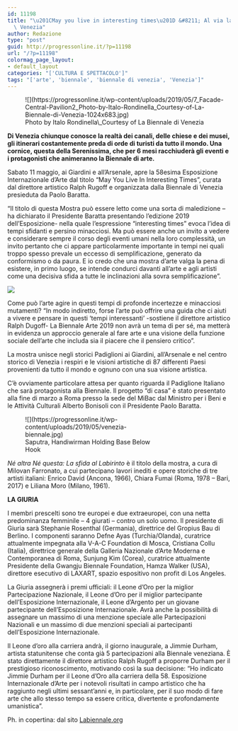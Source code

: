 ```yaml
---
id: 11198
title: "\u201CMay you live in interesting times\u201D &#8211; Al via la Biennale di\
  \ Venezia"
author: Redazione
type: "post"
guid: http://progressonline.it/?p=11198
url: "/?p=11198"
colormag_page_layout:
- default_layout
categories: "['CULTURA E SPETTACOLO']"
tags: "['arte', 'biennale', 'biennale di venezia', 'Venezia']"
---
```


<figure aria-describedby="caption-attachment-11202" class="wp-caption alignleft" id="attachment_11202" style="width: 462px">![](https://progressonline.it/wp-content/uploads/2019/05/7_Facade-Central-Pavilion2_Photo-by-Italo-Rondinella_Courtesy-of-La-Biennale-di-Venezia-1024x683.jpg)<figcaption class="wp-caption-text" id="caption-attachment-11202">Photo by Italo Rondinella\_Courtesy of La Biennale di Venezia</figcaption></figure>

**Di Venezia chiunque conosce la realtà dei canali, delle chiese e dei musei, gli itinerari costantemente preda di orde di turisti da tutto il mondo. Una cornice, questa della Serenissima, che per 6 mesi racchiuderà gli eventi e i protagonisti che animeranno la Biennale di arte.**

Sabato 11 maggio, ai Giardini e all’Arsenale, apre la 58esima Esposizione Internazionale d’Arte dal titolo “May You Live In Interesting Times”, curata dal direttore artistico Ralph Rugoff e organizzata dalla Biennale di Venezia presieduta da Paolo Baratta.

“Il titolo di questa Mostra può essere letto come una sorta di maledizione – ha dichiarato il Presidente Baratta presentando l’edizione 2019 dell’Esposizione- nella quale l’espressione “interesting times” evoca l’idea di tempi sfidanti e persino minacciosi. Ma può essere anche un invito a vedere e considerare sempre il corso degli eventi umani nella loro complessità, un invito pertanto che ci appare particolarmente importante in tempi nei quali troppo spesso prevale un eccesso di semplificazione, generato da conformismo o da paura. E io credo che una mostra d’arte valga la pena di esistere, in primo luogo, se intende condurci davanti all’arte e agli artisti come una decisiva sfida a tutte le inclinazioni alla sovra semplificazione”.

![](https://progressonline.it/wp-content/uploads/2019/05/Cattura-venezia-arte.jpg)

Come può l’arte agire in questi tempi di profonde incertezze e minacciosi mutamenti? “In modo indiretto, forse l’arte può offrire una guida che ci aiuti a vivere e pensare in questi ‘tempi interessanti’ -sostiene il direttore artistico Ralph Dugoff- La Biennale Arte 2019 non avrà un tema di per sé, ma metterà in evidenza un approccio generale al fare arte e una visione della funzione sociale dell’arte che includa sia il piacere che il pensiero critico”.

La mostra unisce negli storici Padiglioni ai Giardini, all’Arsenale e nel centro storico di Venezia i respiri e le visioni artistiche di 87 differenti Paesi provenienti da tutto il mondo e ognuno con una sua visione artistica.

C’è ovviamente particolare attesa per quanto riguarda il Padiglione Italiano che sarà protagonista alla Biennale. Il progetto “di casa” è stato presentato alla fine di marzo a Roma presso la sede del MiBac dal Ministro per i Beni e le Attività Culturali Alberto Bonisoli con il Presidente Paolo Baratta.

<figure aria-describedby="caption-attachment-11199" class="wp-caption alignleft" id="attachment_11199" style="width: 291px">![](https://progressonline.it/wp-content/uploads/2019/05/venezia-biennale.jpg)<figcaption class="wp-caption-text" id="caption-attachment-11199">Saputra, Handiwirman Holding Base Below Hook</figcaption></figure>

*Né altra Né questa: La sfida al Labirinto* è il titolo della mostra, a cura di Milovan Farronato, a cui partecipano lavori inediti e opere storiche di tre artisti italiani: Enrico David (Ancona, 1966), Chiara Fumai (Roma, 1978 – Bari, 2017) e Liliana Moro (Milano, 1961).

**LA GIURIA**

I membri prescelti sono tre europei e due extraeuropei, con una netta predominanza femminile – 4 giurati – contro un solo uomo. Il presidente di Giuria sarà Stephanie Rosenthal (Germania), direttrice del Gropius Bau di Berlino. I componenti saranno Defne Ayas (Turchia/Olanda), curatrice attualmente impegnata alla V-A-C Foundation di Mosca, Cristiana Collu (Italia), direttrice generale della Galleria Nazionale d’Arte Moderna e Contemporanea di Roma, Sunjung Kim (Corea), curatrice attualmente Presidente della Gwangju Biennale Foundation, Hamza Walker (USA), direttore esecutivo di LAXART, spazio espositivo non profit di Los Angeles.

La Giuria assegnerà i premi ufficiali: il Leone d’Oro per la miglior Partecipazione Nazionale, il Leone d’Oro per il miglior partecipante dell’Esposizione Internazionale, il Leone d’Argento per un giovane partecipante dell’Esposizione Internazionale. Avrà anche la possibilità di assegnare un massimo di una menzione speciale alle Partecipazioni Nazionali e un massimo di due menzioni speciali ai partecipanti dell’Esposizione Internazionale.

Il Leone d’oro alla carriera andrà, il giorno inaugurale, a Jimmie Durham, artista statunitense che conta già 5 partecipazioni alla Biennale veneziana. È stato direttamente il direttore artistico Ralph Rugoff a proporre Durham per il prestigioso riconoscimento, motivando così la sua decisione: “Ho indicato Jimmie Durham per il Leone d’Oro alla carriera della 58. Esposizione Internazionale d’Arte per i notevoli risultati in campo artistico che ha raggiunto negli ultimi sessant’anni e, in particolare, per il suo modo di fare arte che allo stesso tempo sa essere critica, divertente e profondamente umanistica”.

Ph. in copertina: dal sito [Labiennale.org](https://Labiennale.org)
